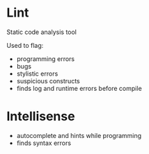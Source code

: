 # Lint 

Static code analysis tool

Used to flag:

- programming errors
- bugs
- stylistic errors
- suspicious constructs
- finds log and runtime errors before compile

# Intellisense

- autocomplete and hints while programming
- finds syntax errors
